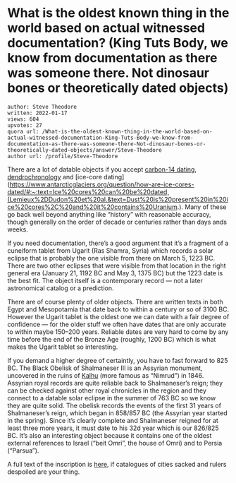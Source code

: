 # What is the oldest known thing in the world based on actual witnessed documentation? (King Tuts Body, we know from documentation as there was someone there. Not dinosaur bones or theoretically dated objects)

	author: Steve Theodore
	written: 2022-01-17
	views: 604
	upvotes: 27
	quora url: /What-is-the-oldest-known-thing-in-the-world-based-on-actual-witnessed-documentation-King-Tuts-Body-we-know-from-documentation-as-there-was-someone-there-Not-dinosaur-bones-or-theoretically-dated-objects/answer/Steve-Theodore
	author url: /profile/Steve-Theodore


There are a lot of datable objects if you accept [carbon-14 dating](https://www.britannica.com/science/carbon-14-dating), [dendrochronology](https://www.britannica.com/science/dendrochronology) and [ice-core dating](https://www.antarcticglaciers.org/question/how-are-ice-cores-dated/#:~:text=Ice%20cores%20can%20be%20dated,(Lemieux%2DDudon%20et%20al.&text=Dust%20is%20present%20in%20ice%20cores%2C%20and%20it%20contains%20Uranium.). Many of these go back well beyond anything like “history” with reasonable accuracy, though generally on the order of decade or centuries rather than days ands weeks.

If you need documentation, there’s a good argument that it’s a fragment of a cuneiform tablet from Ugarit (Ras Shamra, Syria) which records a solar eclipse that is probably the one visible from there on March 5, 1223 BC. There are two other eclipses that were visible from that location in the right general era (January 21, 1192 BC and May 3, 1375 BC) but the 1223 date is the best fit. The object itself is a contemporary record — not a later astronomical catalog or a prediction.



There are of course plenty of older objects. There are written texts in both Egypt and Mesopotamia that date back to within a century or so of 3100 BC. However the Ugarit tablet is the oldest one we can date with a fair degree of confidence — for the older stuff we often have dates that are only accurate to within maybe 150–200 years. Reliable dates are very hard to come by any time before the end of the Bronze Age (roughly, 1200 BC) which is what makes the Ugarit tablet so interesting.

If you demand a higher degree of certaintly, you have to fast forward to 825 BC. The Black Obelisk of Shalmaneser III is an Assyrian monument, uncovered in the ruins of [Kalhu](https://www.worldhistory.org/Kalhu/) (more famous as “Nimrud”) in 1846. Assyrian royal records are quite reliable back to Shalmaneser’s reign; they can be checked against other royal chronicles in the region and they connect to a datable solar eclipse in the summer of 763 BC so we know they are quite solid. The obelisk records the events of the first 31 years of Shalmaneser’s reign, which began in 858/857 BC (the Assyrian year started in the spring). Since it’s clearly complete and Shalmaneser reigned for at least three more years, it must date to his 32d year which is our 826/825 BC. It’s also an interesting object because it contains one of the oldest external references to Israel (“beit Omri”, the house of Omri) and to Persia (“Parsua”).



A full text of the inscription is [here](https://faculty.uml.edu//ethan_spanier/Teaching/documents/BlackObShalIII.pdf), if catalogues of cities sacked and rulers despoiled are your thing.

